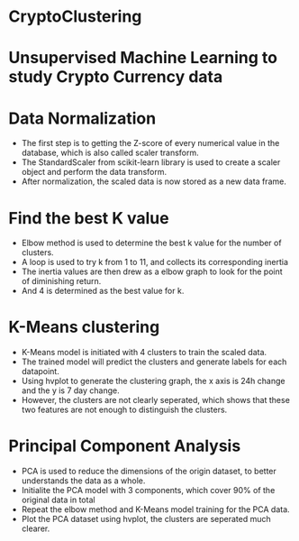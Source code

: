 # CryptoClustering

# Unsupervised Machine Learning to study Crypto Currency data

# Data Normalization

* The first step is to getting the Z-score of every numerical value in the database, which is also called scaler transform.
* The StandardScaler from scikit-learn library is used to create a scaler object and perform the data transform.
* After normalization, the scaled data is now stored as a new data frame.

# Find the best K value

* Elbow method is used to determine the best k value for the number of clusters.
* A loop is used to try k from 1 to 11, and collects its corresponding inertia 
* The inertia values are then drew as a elbow graph to look for the point of diminishing return.
* And 4 is determined as the best value for k.

# K-Means clustering

* K-Means model is initiated with 4 clusters to train the scaled data.
* The trained model will predict the clusters and generate labels for each datapoint.
* Using hvplot to generate the clustering graph, the x axis is 24h change and the y is 7 day change.
* However, the clusters are not clearly seperated, which shows that these two features are not enough to distinguish the clusters.

# Principal Component Analysis

* PCA is used to reduce the dimensions of the origin dataset, to better understands the data as a whole.
* Initialite the PCA model with 3 components, which cover 90% of the original data in total
* Repeat the elbow method and K-Means model training for the PCA data.
* Plot the PCA dataset using hvplot, the clusters are seperated much clearer.